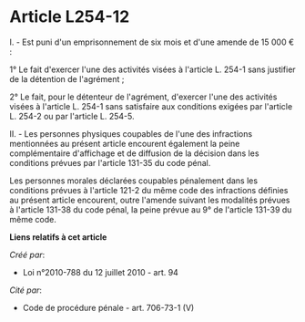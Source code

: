 # Article L254-12

I. - Est puni d'un emprisonnement de six mois et d'une amende de 15 000 €  :

1° Le fait d'exercer l'une des activités visées  à l'article L. 254-1 sans justifier de la détention de l'agrément ;

2° Le fait, pour le détenteur de l'agrément,  d'exercer l'une des activités visées à l'article L. 254-1 sans  satisfaire aux
conditions exigées par l'article L. 254-2 ou par  l'article L. 254-5.

II. - Les personnes physiques coupables de  l'une des infractions mentionnées au présent article encourent également  la
peine complémentaire d'affichage et de diffusion de la décision dans  les conditions prévues par l'article 131-35 du code
pénal.

Les personnes morales déclarées coupables  pénalement dans les conditions prévues à l'article 121-2 du même code  des
infractions définies au présent article encourent, outre l'amende  suivant les modalités prévues à l'article 131-38 du code
pénal, la  peine prévue au 9° de l'article 131-39 du même code.

**Liens relatifs à cet article**

_Créé par_:

  - Loi n°2010-788 du 12 juillet 2010 - art. 94

_Cité par_:

  - Code de procédure pénale - art. 706-73-1 (V)
